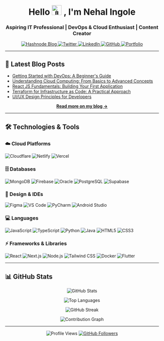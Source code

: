 <h1 align="center">Hello
  <picture>
    <source srcset="https://fonts.gstatic.com/s/e/notoemoji/latest/1f44b_1f3fb/512.webp" type="image/webp">
    <img src="https://fonts.gstatic.com/s/e/notoemoji/latest/1f44b_1f3fb/512.gif" alt="👋" width="32" height="32">
  </picture>
  , I'm Nehal Ingole
</h1>

<h3 align="center">Aspiring IT Professional | DevOps & Cloud Enthusiast | Content Creator</h3>

<p align="center">
  <a href="https://learnwithnehal.hashnode.dev/">
    <img src="https://img.shields.io/badge/Hashnode-2962FF?style=for-the-badge&logo=hashnode&logoColor=white" alt="Hashnode Blog">
  </a>
  <a href="https://twitter.com/IngoleNehal" target="_blank">
    <img src="https://img.shields.io/badge/Twitter-1DA1F2?style=for-the-badge&logo=twitter&logoColor=white" alt="Twitter">
  </a>
  <a href="https://www.linkedin.com/in/nehal-ingole/" target="_blank">
    <img src="https://img.shields.io/badge/LinkedIn-0077B5?style=for-the-badge&logo=linkedin&logoColor=white" alt="LinkedIn">
  </a>
  <a href="https://github.com/Ingole712521" target="_blank">
    <img src="https://img.shields.io/badge/GitHub-100000?style=for-the-badge&logo=github&logoColor=white" alt="GitHub">
  </a>
  <a href="https://nehal-ingole.vercel.app/" target="_blank">
    <img src="https://img.shields.io/badge/Portfolio-FF7135?style=for-the-badge&logo=vercel&logoColor=white" alt="Portfolio">
  </a>
</p>

---

## 📝 Latest Blog Posts

<!-- BLOG-POST-LIST:START -->
- [Getting Started with DevOps: A Beginner's Guide](https://learnwithnehal.hashnode.dev/getting-started-with-devops)
- [Understanding Cloud Computing: From Basics to Advanced Concepts](https://learnwithnehal.hashnode.dev/understanding-cloud-computing)
- [React JS Fundamentals: Building Your First Application](https://learnwithnehal.hashnode.dev/react-js-fundamentals)
- [Terraform for Infrastructure as Code: A Practical Approach](https://learnwithnehal.hashnode.dev/terraform-for-infrastructure-as-code)
- [UI/UX Design Principles for Developers](https://learnwithnehal.hashnode.dev/ui-ux-design-principles)
<!-- BLOG-POST-LIST:END -->

<p align="center">
  <a href="https://learnwithnehal.hashnode.dev/">
    <strong>Read more on my blog →</strong>
  </a>
</p>

---

## 🛠️ Technologies & Tools

### ☁️ Cloud Platforms
![Cloudflare](https://img.shields.io/badge/Cloudflare-F38020?style=for-the-badge&logo=Cloudflare&logoColor=white)
![Netlify](https://img.shields.io/badge/Netlify-00C7B7?style=for-the-badge&logo=netlify&logoColor=white)
![Vercel](https://img.shields.io/badge/Vercel-000000?style=for-the-badge&logo=vercel&logoColor=white)

### 🗄️ Databases
![MongoDB](https://img.shields.io/badge/MongoDB-4EA94B?style=for-the-badge&logo=mongodb&logoColor=white)
![Firebase](https://img.shields.io/badge/Firebase-039BE5?style=for-the-badge&logo=Firebase&logoColor=white)
![Oracle](https://img.shields.io/badge/Oracle-F80000?style=for-the-badge&logo=oracle&logoColor=white)
![PostgreSQL](https://img.shields.io/badge/PostgreSQL-316192?style=for-the-badge&logo=postgresql&logoColor=white)
![Supabase](https://img.shields.io/badge/Supabase-3ECF8E?style=for-the-badge&logo=supabase&logoColor=white)

### 🎨 Design & IDEs
![Figma](https://img.shields.io/badge/Figma-F24E1E?style=for-the-badge&logo=figma&logoColor=white)
![VS Code](https://img.shields.io/badge/VS_Code-0078D4?style=for-the-badge&logo=visual%20studio%20code&logoColor=white)
![PyCharm](https://img.shields.io/badge/PyCharm-000000?style=for-the-badge&logo=pycharm&logoColor=white)
![Android Studio](https://img.shields.io/badge/Android_Studio-3DDC84?style=for-the-badge&logo=android-studio&logoColor=white)

### 💻 Languages
![JavaScript](https://img.shields.io/badge/JavaScript-F7DF1E?style=for-the-badge&logo=javascript&logoColor=black)
![TypeScript](https://img.shields.io/badge/TypeScript-007ACC?style=for-the-badge&logo=typescript&logoColor=white)
![Python](https://img.shields.io/badge/Python-3776AB?style=for-the-badge&logo=python&logoColor=white)
![Java](https://img.shields.io/badge/Java-ED8B00?style=for-the-badge&logo=openjdk&logoColor=white)
![HTML5](https://img.shields.io/badge/HTML5-E34F26?style=for-the-badge&logo=html5&logoColor=white)
![CSS3](https://img.shields.io/badge/CSS3-1572B6?style=for-the-badge&logo=css3&logoColor=white)

### ⚡ Frameworks & Libraries
![React](https://img.shields.io/badge/React-20232A?style=for-the-badge&logo=react&logoColor=61DAFB)
![Next.js](https://img.shields.io/badge/Next.js-000000?style=for-the-badge&logo=next.js&logoColor=white)
![Node.js](https://img.shields.io/badge/Node.js-339933?style=for-the-badge&logo=nodedotjs&logoColor=white)
![Tailwind CSS](https://img.shields.io/badge/Tailwind_CSS-38B2AC?style=for-the-badge&logo=tailwind-css&logoColor=white)
![Docker](https://img.shields.io/badge/Docker-2496ED?style=for-the-badge&logo=docker&logoColor=white)
![Flutter](https://img.shields.io/badge/Flutter-02569B?style=for-the-badge&logo=flutter&logoColor=white)

---

## 📊 GitHub Stats

<div align="center">
  
  ![GitHub Stats](https://github-readme-stats.vercel.app/api?username=Ingole712521&show_icons=true&theme=radical&hide_border=true&count_private=true&include_all_commits=true)
  
  ![Top Languages](https://github-readme-stats.vercel.app/api/top-langs/?username=Ingole712521&layout=compact&theme=radical&hide_border=true)
  
  ![GitHub Streak](https://github-readme-streak-stats.herokuapp.com/?user=Ingole712521&theme=radical&hide_border=true)
  
  ![Contribution Graph](https://github-readme-activity-graph.vercel.app/graph?username=Ingole712521&theme=react-dark&hide_border=true&area=true)

</div>

---

<p align="center">
  <img src="https://komarev.com/ghpvc/?username=Ingole712521&label=Profile%20Views&color=0e75b6&style=flat" alt="Profile Views">
  <a href="https://github.com/Ingole712521?tab=followers">
    <img src="https://img.shields.io/github/followers/Ingole712521?label=Followers&style=social" alt="GitHub Followers">
  </a>
</p>
